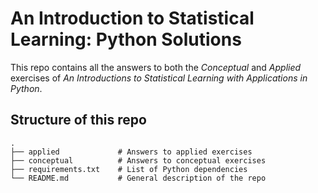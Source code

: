 # An Introduction to Statistical Learning: Python Solutions
This repo contains all the answers to both the _Conceptual_ and _Applied_ exercises of _An Introductions to Statistical Learning with Applications in Python_.

## Structure of this repo
```
.
├── applied             # Answers to applied exercises
├── conceptual          # Answers to conceptual exercises
├── requirements.txt    # List of Python dependencies
└── README.md           # General description of the repo
```